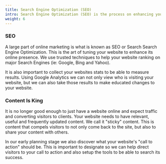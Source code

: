 ```yaml
---
title: Search Engine Optimization (SEO)
intro: Search Engine Optimization (SEO) is the process on enhancing your website's online visibility. We have helped many business increase their Search Engine ranking and overall online visibility.
weight: 6
---
```


<article class="static-detail">
  <h3>SEO</h3>
  <div class="detail">
    <p>A large part of online marketing is what is known as SEO or Search Search Engine Optimization. This is the art of tuning your website to enhance its online presence. We use trusted techniques to help your website ranking on major Search Engines (ie: Google, Bing and Yahoo).</p> 
    <p>It is also important to collect your websites stats to be able to measure results. Using Google Analytics we can not only view who is visiting your website, but we can also take those results to make educated changes to your website.</p>
  </div>
</article>
<article class="static-detail">
  <h3>Content Is King</h3>
  <div class="detail">
    <p>It is no longer good enough to just have a website online and expect traffic and converting visitors to clients. Your website needs to have relevant, useful and frequently updated content. We call it "sticky" content. This is content that compels visitors to not only come back to the site, but also to share your content with others.</p>
    <p>In our early planning stage we also discover what your website's "call to action" should be. This is important to designate so we can help direct visitors to your call to action and also setup the tools to be able to search its success. </p>
  </div>
</article>
